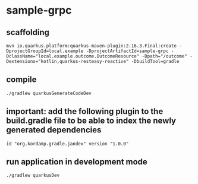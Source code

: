 # sample-grpc 

## scaffolding

```shell
mvn io.quarkus.platform:quarkus-maven-plugin:2.16.3.Final:create -DprojectGroupId=local.example -DprojectArtifactId=sample-grpc -DclassName="local.example.outcome.OutcomeResource" -Dpath="/outcome" -Dextensions="kotlin,quarkus-resteasy-reactive" -DbuildTool=gradle
```

## compile

```shell
./gradlew quarkusGenerateCodeDev
```

## important: add the following plugin to the build.gradle file to be able to index the newly generated dependencies

```text
id "org.kordamp.gradle.jandex" version "1.0.0"
```

## run application in development mode

```shell
./gradlew quarkusDev
```

